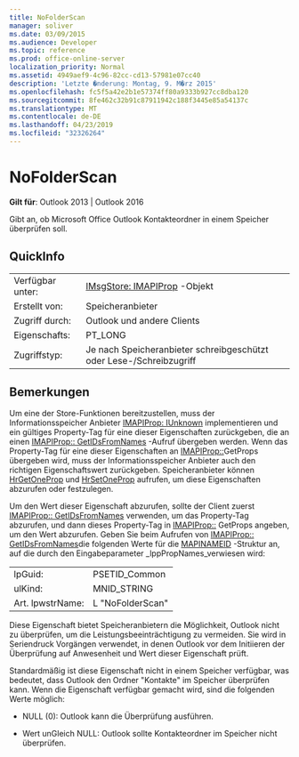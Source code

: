 ```yaml
---
title: NoFolderScan
manager: soliver
ms.date: 03/09/2015
ms.audience: Developer
ms.topic: reference
ms.prod: office-online-server
localization_priority: Normal
ms.assetid: 4949aef9-4c96-82cc-cd13-57981e07cc40
description: 'Letzte �nderung: Montag, 9. M�rz 2015'
ms.openlocfilehash: fc5f5a42e2b1e57374ff80a9333b927cc8dba120
ms.sourcegitcommit: 8fe462c32b91c87911942c188f3445e85a54137c
ms.translationtype: MT
ms.contentlocale: de-DE
ms.lasthandoff: 04/23/2019
ms.locfileid: "32326264"
---
```

# <a name="nofolderscan"></a>NoFolderScan

  
  
**Gilt für**: Outlook 2013 | Outlook 2016 
  
Gibt an, ob Microsoft Office Outlook Kontakteordner in einem Speicher überprüfen soll.
  
## <a name="quick-info"></a>QuickInfo

|||
|:-----|:-----|
|Verfügbar unter:  <br/> |[IMsgStore: IMAPIProp](imsgstoreimapiprop.md) -Objekt  <br/> |
|Erstellt von:  <br/> |Speicheranbieter  <br/> |
|Zugriff durch:  <br/> |Outlook und andere Clients  <br/> |
|Eigenschafts:  <br/> |PT_LONG  <br/> |
|Zugriffstyp:  <br/> |Je nach Speicheranbieter schreibgeschützt oder Lese-/Schreibzugriff  <br/> |
   
## <a name="remarks"></a>Bemerkungen

Um eine der Store-Funktionen bereitzustellen, muss der Informationsspeicher Anbieter [IMAPIProp: IUnknown](imapipropiunknown.md) implementieren und ein gültiges Property-Tag für eine dieser Eigenschaften zurückgeben, die an einen [IMAPIProp:: GetIDsFromNames](imapiprop-getidsfromnames.md) -Aufruf übergeben werden. Wenn das Property-Tag für eine dieser Eigenschaften an [IMAPIProp::](imapiprop-getprops.md)GetProps übergeben wird, muss der Informationsspeicher Anbieter auch den richtigen Eigenschaftswert zurückgeben. Speicheranbieter können [HrGetOneProp](hrgetoneprop.md) und [HrSetOneProp](hrsetoneprop.md) aufrufen, um diese Eigenschaften abzurufen oder festzulegen. 
  
Um den Wert dieser Eigenschaft abzurufen, sollte der Client zuerst [IMAPIProp:: GetIDsFromNames](imapiprop-getidsfromnames.md) verwenden, um das Property-Tag abzurufen, und dann dieses Property-Tag in [IMAPIProp::](imapiprop-getprops.md) GetProps angeben, um den Wert abzurufen. Geben Sie beim Aufrufen von [IMAPIProp:: GetIDsFromNames](imapiprop-getidsfromnames.md)die folgenden Werte für die [MAPINAMEID](mapinameid.md) -Struktur an, auf die durch den Eingabeparameter _lppPropNames_verwiesen wird:
  
|||
|:-----|:-----|
|lpGuid:  <br/> |PSETID_Common  <br/> |
|ulKind:  <br/> |MNID_STRING  <br/> |
|Art. lpwstrName:  <br/> |L "NoFolderScan"  <br/> |
   
Diese Eigenschaft bietet Speicheranbietern die Möglichkeit, Outlook nicht zu überprüfen, um die Leistungsbeeinträchtigung zu vermeiden. Sie wird in Seriendruck Vorgängen verwendet, in denen Outlook vor dem Initiieren der Überprüfung auf Anwesenheit und Wert dieser Eigenschaft prüft.
  
Standardmäßig ist diese Eigenschaft nicht in einem Speicher verfügbar, was bedeutet, dass Outlook den Ordner "Kontakte" im Speicher überprüfen kann. Wenn die Eigenschaft verfügbar gemacht wird, sind die folgenden Werte möglich:
  
- NULL (0): Outlook kann die Überprüfung ausführen.
    
- Wert unGleich NULL: Outlook sollte Kontakteordner im Speicher nicht überprüfen.
    

